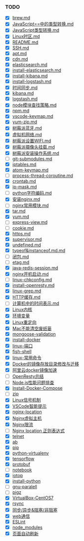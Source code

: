 ### TODO

-	[x] [brew.md](brew.md)
-	[x] [JavaScript==中的类型转换.md](JavaScript==中的类型转换.md)
-	[x] [JavaScript类型转换.md](JavaScript类型转换.md)
-	[x] [Linux时区.md](Linux时区.md)
-	[x] [README.md](README.md)
-	[x] [SSH.md](SSH.md)
-	[x] [apt.md](apt.md)
-	[x] [cdn.md](cdn.md)
-	[x] [elasticsearch.md](elasticsearch.md)
-	[x] [install-elasticsearch.md](install-elasticsearch.md)
-	[x] [install-kibana.md](install-kibana.md)
-	[x] [install-logstash.md](install-logstash.md)
-	[x] [时间同步.md](时间同步.md)
-	[x] [kibana.md](kibana.md)
-	[x] [logstash.md](logstash.md)
-	[x] [node模块查找策略.md](node模块查找策略.md)
-	[x] [npm.md](npm.md)
-	[x] [vscode-keymap.md](vscode-keymap.md)
-	[x] [yum-zip.md](yum-zip.md)
-	[x] [树莓派蓝牙.md](树莓派蓝牙.md)
-	[x] [虚拟机网络.md](虚拟机网络.md)
-	[x] [树莓派设置WIFI.md](树莓派设置WIFI.md)
-	[x] [树莓派摄像头挂载.md](树莓派摄像头挂载.md)
-	[x] [树莓派安装操作系统.md](树莓派安装操作系统.md)
-	[ ] [git-submodules.md](git-submodules.md)
-	[x] [iptables.md](iptables.md)
-	[x] [atom-keymap.md](atom-keymap.md)
-	[ ] [process-thread-coroutine.md](process-thread-coroutine.md)
-	[x] [crontab.md](crontab.md)
-	[x] [ip-mask.md](ip-mask.md)
-	[ ] [python字符编码.md](python字符编码.md)
-	[x] [安装nginx.md](安装nginx.md)
-	[ ] [nginx常用模块.md](nginx常用模块.md)
-	[x] [tar.md](tar.md)
-	[x] [yum.md](yum.md)
-	[ ] [express-view.md](express-view.md)
-	[ ] [cookie.md](cookie.md)
-	[x] [https.md](https.md)
-	[x] [supervisor.md](supervisor.md)
-	[x] [undefined.md](undefined.md)
-	[x] [typeof&instanceof.md.md](typeof&instanceof.md.md)
-	[ ] [闭包.md](闭包.md)
-	[ ] [etag.md](etag.md)
-	[x] [java-redis-session.md](java-redis-session.md)
-	[x] [nginx开机启动.md](nginx开机启动.md)
-	[ ] [linux-chkconfig.md](linux-chkconfig.md)
-	[x] [install-openresty.md](install-openresty.md)
-	[x] [linux-grep.md](linux-grep.md)
-	[x] [HTTP缓存.md](http-cache.md)
-	[ ] [计算机中的时间表示.md](计算机中的时间表示.md)
-	[x] [Linux内核](linux-kernel.md)
-	[x] [环境变量](环境变量.md)
-	[x] [Linux重定向](Linux重定向.md)
-	[x] [Mac不能清空废纸篓](Mac不能清空废纸篓.md)
-	[x] [mongoose-validation](mongoose-validation.md)
-	[x] [install-docker](install-docker.md)
-	[x] [linux-端口](linux-端口.md)
-	[x] [fish-shell](fish-shell.md)
-	[x] [linux-常用命令](linux-常用命令.md)
-	[x] [Docker的镜像存放目录修改与迁移](Docker的镜像存放目录修改与迁移.md)
-	[x] [阿里云docker镜像加速](阿里云docker镜像加速.md)
-	[ ] [OpenResty总结](OpenResty总结.md)
-	[ ] [Node.js性能问题排查](Node.js性能问题排查.md)
-	[x] [Install-Docker-Compose](Install-Docker-Compose.md)
-	[ ] [zip](zip.md)
-	[x] [Linux信号机制](http://t.cn/RfGBh0H)
-	[x] [VSCode智能提示](http://t.cn/Rftexm0)
-	[x] [nginx-location](nginx-location.md)
-	[x] [Nginx虚拟主机](nginx-virtual-host.md)
-	[x] [Nginx限流](nginx-http-limit.md)
-	[ ] [Nginx location 正则表达式](nginx-location-regexp.md)  
-	[x] [telnet](telnet.md)  
-	[x] [ab](ab.md)  
-	[x] [pip](pip.md)
-	[x] [python-virtualenv](python-virtualenv.md)
-	[x] [tensorflow](tensorflow.md)
-	[x] [protobuf](protobuf.md)
-	[ ] [notebook](notebook.md)
-	[x] [iotop](iotop.md)
-	[x] [install-python](install-python.md)
-	[ ] [gnu-paralell](gnu-paralell.md)
-	[ ] [pigz](pigz.md)
-	[x] [VirtualBox-CentOS7](VirtualBox-CentOS7.md)
-	[x] [rsync](rsync.md)
-	[x] [同步/异步&阻塞/非阻塞](synchronousVSasynchronous&blockingVSnon-blocking.md)
-	[x] [web通信](web-messaging.md)
-	[x] [ESLint](eslint.md)
-	[x] [node_modules](node_modules.md)
-	[x] [页面自动刷新](page-auto-refresh.md)
